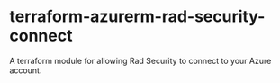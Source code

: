 # terraform-azurerm-rad-security-connect
A terraform module for allowing Rad Security to connect to your Azure account.
